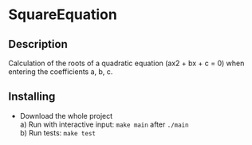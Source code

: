 # SquareEquation

## Description
Calculation of the roots of a quadratic equation (ax2 + bx + c = 0) when entering the coefficients a, b, c. 

## Installing
- Download the whole project  
a) Run with interactive input: ```make main``` after  ```./main```  
b) Run tests: ```make test```
